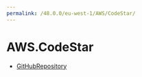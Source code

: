 ```yaml
---
permalink: /48.0.0/eu-west-1/AWS/CodeStar/
---
```


# AWS.CodeStar



* [GitHubRepository](GitHubRepository.md)